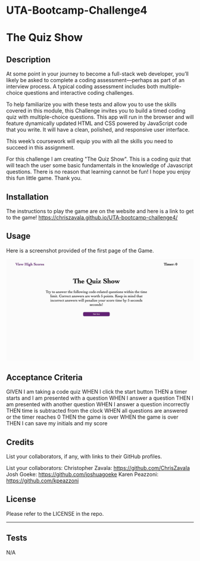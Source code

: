# UTA-Bootcamp-Challenge4

# The Quiz Show 

## Description 
At some point in your journey to become a full-stack web developer, you’ll likely be asked to complete a coding assessment—perhaps as part of an interview process. A typical coding assessment includes both multiple-choice questions and interactive coding challenges.

To help familiarize you with these tests and allow you to use the skills covered in this module, this Challenge invites you to build a timed coding quiz with multiple-choice questions. This app will run in the browser and will feature dynamically updated HTML and CSS powered by JavaScript code that you write. It will have a clean, polished, and responsive user interface.

This week’s coursework will equip you with all the skills you need to succeed in this assignment.

For this challenge I am creating "The Quiz Show". This is a coding quiz that will teach the user some basic fundamentals in the knowledge of Javascript questions. There is no reason that learning cannot be fun! I hope you enjoy this fun little game. Thank you. 

## Installation

The instructions to play the game are on the website and here is a link to get to the game! 
https://chriszavala.github.io/UTA-bootcamp-challenge4/


## Usage

Here is a screenshot provided of the first page of the Game. 

![alt text](./Assets/images/The%20Quiz%20Show.jpg)

## Acceptance Criteria

GIVEN I am taking a code quiz
WHEN I click the start button
THEN a timer starts and I am presented with a question
WHEN I answer a question
THEN I am presented with another question
WHEN I answer a question incorrectly
THEN time is subtracted from the clock
WHEN all questions are answered or the timer reaches 0
THEN the game is over
WHEN the game is over
THEN I can save my initials and my score

## Credits

List your collaborators, if any, with links to their GitHub profiles.

List your collaborators: 
Christopher Zavala: https://github.com/ChrisZavala 
Josh Goeke: https://github.com/joshuagoeke
Karen Peazzoni: https://github.com/kpeazzoni

## License

Please refer to the LICENSE in the repo.

---

## Tests

N/A